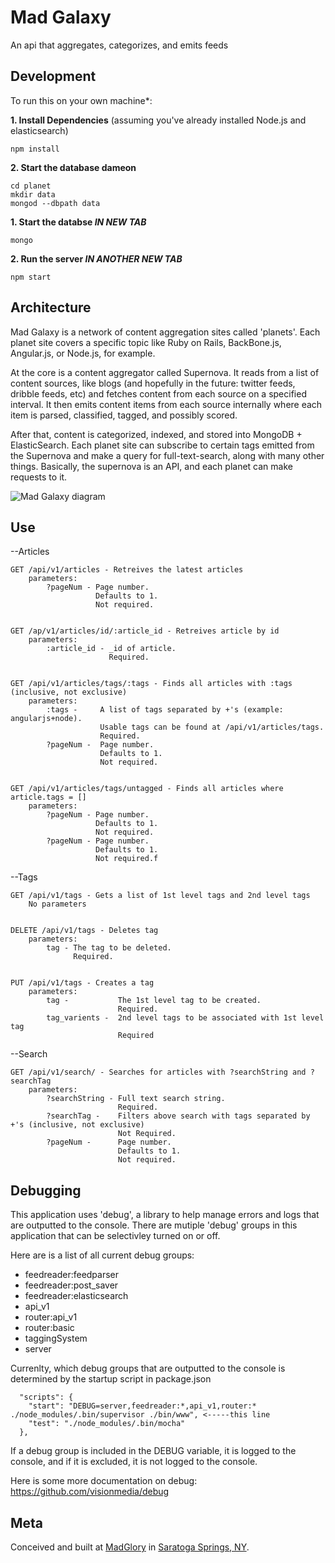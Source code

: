 Mad Galaxy
==========

An api that aggregates, categorizes, and emits feeds

Development
-----------
To run this on your own machine*:

__1. Install Dependencies__
(assuming you've already installed Node.js and elasticsearch)

    npm install

__2. Start the database dameon__

    cd planet
    mkdir data
    mongod --dbpath data

__1. Start the databse *IN NEW TAB*__

    mongo

__2. Run the server *IN ANOTHER NEW TAB*__

    npm start


Architecture
------------
Mad Galaxy is a network of content aggregation sites called 'planets'. Each
planet site covers a specific topic like Ruby on Rails, BackBone.js,
Angular.js, or Node.js, for example.

At the core is a content aggregator called Supernova. It reads from a list of
content sources, like blogs (and hopefully in the future: twitter feeds, dribble feeds, etc)
and fetches content from each source on a specified interval. It then emits content items from each
source internally where each item is parsed, classified, tagged, and possibly
scored.

After that, content is categorized, indexed, and stored into MongoDB + ElasticSearch. 
Each planet site can subscribe to certain tags emitted from the Supernova and make a query for full-text-search, 
along with many other things. Basically, the supernova is an API, and each planet can make requests to it.

![ Mad Galaxy diagram ](https://raw.githubusercontent.com/madgloryint/madgalaxy/master/docs/mad_galaxy_sketch.jpg)

Use
---
--Articles

    GET /api/v1/articles - Retreives the latest articles
        parameters:
            ?pageNum - Page number. 
                       Defaults to 1. 
                       Not required.


    GET /ap/v1/articles/id/:article_id - Retreives article by id
        parameters:
            :article_id - _id of article. 
                          Required.


    GET /api/v1/articles/tags/:tags - Finds all articles with :tags (inclusive, not exclusive)
        parameters:
            :tags -     A list of tags separated by +'s (example: angularjs+node). 
                        Usable tags can be found at /api/v1/articles/tags.
                        Required.
            ?pageNum -  Page number. 
                        Defaults to 1. 
                        Not required.


    GET /api/v1/articles/tags/untagged - Finds all articles where article.tags = []
        parameters:
            ?pageNum - Page number. 
                       Defaults to 1. 
                       Not required.
            ?pageNum - Page number. 
                       Defaults to 1. 
                       Not required.f


--Tags

    GET /api/v1/tags - Gets a list of 1st level tags and 2nd level tags
        No parameters


    DELETE /api/v1/tags - Deletes tag 
        parameters:
            tag - The tag to be deleted.
                  Required.


    PUT /api/v1/tags - Creates a tag
        parameters:
            tag -           The 1st level tag to be created.
                            Required.
            tag_varients -  2nd level tags to be associated with 1st level tag
                            Required


--Search

    GET /api/v1/search/ - Searches for articles with ?searchString and ?searchTag
        parameters:
            ?searchString - Full text search string.
                            Required.
            ?searchTag -    Filters above search with tags separated by +'s (inclusive, not exclusive)
                            Not Required.
            ?pageNum -      Page number. 
                            Defaults to 1. 
                            Not required.

Debugging
---------
This application uses 'debug', a library to help manage errors and logs that 
are outputted to the console. There are mutiple 'debug' groups in this 
application that can be selectivley turned on or off.

Here are is a list of all current debug groups:

- feedreader:feedparser
- feedreader:post_saver
- feedreader:elasticsearch
- api_v1
- router:api_v1
- router:basic
- taggingSystem
- server

Currenlty, which debug groups that are outputted to the console is determined by the startup script
in package.json
```
  "scripts": {
    "start": "DEBUG=server,feedreader:*,api_v1,router:* ./node_modules/.bin/supervisor ./bin/www", <-----this line
    "test": "./node_modules/.bin/mocha"
  },
```

If a debug group is included in the DEBUG variable, it is logged to the console, and if it is excluded,
it is not logged to the console.

Here is some more documentation on debug: https://github.com/visionmedia/debug




Meta
----
Conceived and built at [MadGlory](http://madglory.com) in [Saratoga Springs, NY](https://www.google.com/maps/place/Saratoga+Springs,+NY/@43.0616419,-73.7719178,13z/).
